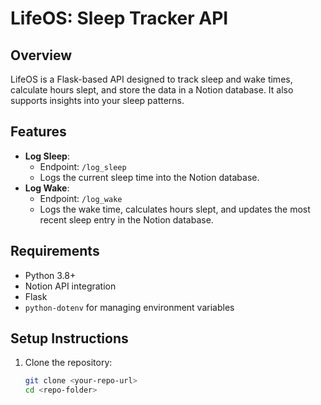 # LifeOS: Sleep Tracker API

## Overview
LifeOS is a Flask-based API designed to track sleep and wake times, calculate hours slept, and store the data in a Notion database. It also supports insights into your sleep patterns.

## Features
- **Log Sleep**:
  - Endpoint: `/log_sleep`
  - Logs the current sleep time into the Notion database.
- **Log Wake**:
  - Endpoint: `/log_wake`
  - Logs the wake time, calculates hours slept, and updates the most recent sleep entry in the Notion database.

## Requirements
- Python 3.8+
- Notion API integration
- Flask
- `python-dotenv` for managing environment variables

## Setup Instructions
1. Clone the repository:
   ```bash
   git clone <your-repo-url>
   cd <repo-folder>